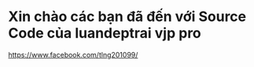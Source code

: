 # Xin chào các bạn đã đến với Source Code của luandeptrai vjp pro
https://www.facebook.com/tlng201099/ 

